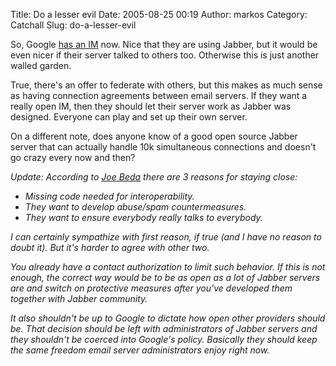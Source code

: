 Title: Do a lesser evil
Date: 2005-08-25 00:19
Author: markos
Category: Catchall
Slug: do-a-lesser-evil

So, Google [has an IM](http://www.google.com/talk) now. Nice that they
are using Jabber, but it would be even nicer if their server talked to
others too. Otherwise this is just another walled garden.

True, there's an offer to federate with others, but this makes as much
sense as having connection agreements between email servers. If they
want a really open IM, then they should let their server work as Jabber
was designed. Everyone can play and set up their own server.

On a different note, does anyone know of a good open source Jabber
server that can actually handle 10k simultaneous connections and doesn't
go crazy every now and then?

<em>Update: According to [Joe
Beda](http://www.eightypercent.net/Archive/2005/08/23.html#a249) there
are 3 reasons for staying close:

-   Missing code needed for interoperability.
-   They want to develop abuse/spam countermeasures.
-   They want to ensure everybody really talks to everybody.

I can certainly sympathize with first reason, if true (and I have no
reason to doubt it). But it's harder to agree with other two.

You already have a contact authorization to limit such behavior. If this
is not enough, the correct way would be to be as open as a lot of Jabber
servers are and switch on protective measures after you've developed
them together with Jabber community.

It also shouldn't be up to Google to dictate how open other providers
should be. That decision should be left with administrators of Jabber
servers and they shouldn't be coerced into Google's policy. Basically
they should keep the same freedom email server administrators enjoy
right now.  
</em>

